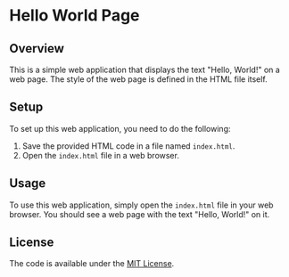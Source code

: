 # Hello World Page

## Overview
This is a simple web application that displays the text "Hello, World!" on a web page. The style of the web page is defined in the HTML file itself.

## Setup
To set up this web application, you need to do the following:

1. Save the provided HTML code in a file named `index.html`.
2. Open the `index.html` file in a web browser.

## Usage
To use this web application, simply open the `index.html` file in your web browser. You should see a web page with the text "Hello, World!" on it.

## License
The code is available under the [MIT License](https://opensource.org/licenses/MIT).